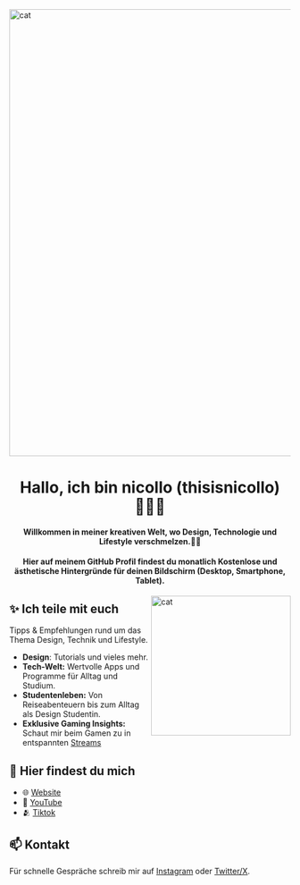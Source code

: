 <img align="" alt="cat" width="800" src="https://i.pinimg.com/originals/2e/e8/8b/2ee88bf78e4f76001f59bad5e91a6a03.gif">
<h1 align="center">Hallo, ich bin nicollo (thisisnicollo) 🤸🏽‍♀️</h1>
<h4 align="center">Willkommen in meiner kreativen Welt, wo Design, Technologie und Lifestyle verschmelzen.🚀🤍 </h4>
<h4 align="center">Hier auf meinem GitHub Profil findest du monatlich Kostenlose und ästhetische Hintergründe für deinen Bildschirm (Desktop, Smartphone, Tablet).</h4>

<img align="right" alt="cat" width="250" src="https://i.pinimg.com/originals/08/68/09/08680930d8348ecd845c99a4f5306605.gif">

## ✨ Ich teile mit euch 
Tipps & Empfehlungen rund um das Thema Design, Technik und Lifestyle.
- **Design**: Tutorials und vieles mehr.
- **Tech-Welt:** Wertvolle Apps und Programme für Alltag und Studium.
- **Studentenleben:** Von Reiseabenteuern bis zum Alltag als Design Studentin.
- **Exklusive Gaming Insights:** Schaut mir beim Gamen zu in entspannten [Streams](https://www.twitch.tv/thisisnicollo)

## 🚀 Hier findest du mich
- 🌐 [Website](https://nicollo.carrd.co/)
- 🎥 [YouTube](https://www.youtube.com/@thisisnicollo)
- 🫂 [Tiktok](https://www.tiktok.com/@thisisnicollo)

## 📫 Kontakt
Für schnelle Gespräche schreib mir auf [Instagram](https://www.instagram.com/thisisnicollo/) oder [Twitter/X](https://twitter.com/thisisnicollo).
